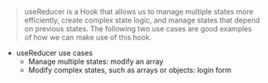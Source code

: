 > useReducer is a Hook that allows us to manage multiple states more efficiently, create complex state logic, and manage states that depend on previous states. The following two use cases are good examples of how we can make use of this hook.

 -  useReducer use cases
    -  Manage multiple states: modify an array
    -  Modify complex states, such as arrays or objects: login form
